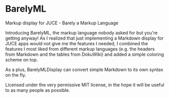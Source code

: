 # BarelyML

Markup display for JUCE - Barely a Markup Language

Introducing BarelyML, the markup language nobody asked for but you're getting anyway! As I realized that just implementing a Markdown display for JUCE apps would not give me the features I needed, I combined the features I most liked from different markup languages (e.g. the headers from Markdown and the tables from DokuWiki) and added a simple coloring scheme on top.

As a plus, BarelyMLDisplay can convert simple Markdown to its own syntax on the fly.

Licensed under the very permissive MIT license, in the hope it will be useful to as many people as possible.
